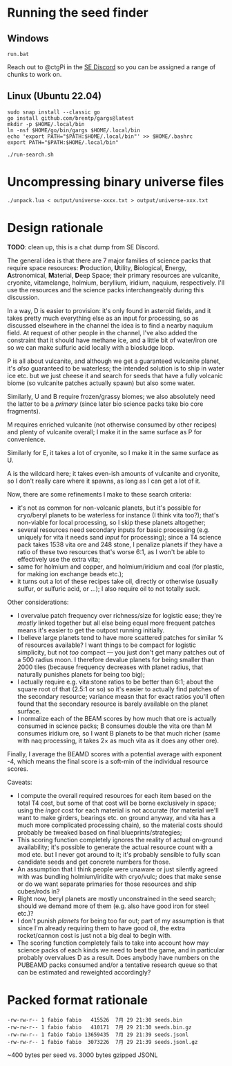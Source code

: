 # Running the seed finder

## Windows

    run.bat

Reach out to @ctgPi in the [SE Discord](https://discord.gg/GDvxHgXjkk) so you can be assigned a range of chunks
to work on.

## Linux (Ubuntu 22.04)

    sudo snap install --classic go
    go install github.com/brentp/gargs@latest
    mkdir -p $HOME/.local/bin
    ln -nsf $HOME/go/bin/gargs $HOME/.local/bin
    echo 'export PATH="$PATH:$HOME/.local/bin"' >> $HOME/.bashrc
    export PATH="$PATH:$HOME/.local/bin"

    ./run-search.sh

# Uncompressing binary universe files

    ./unpack.lua < output/universe-xxxx.txt > output/universe-xxx.txt

# Design rationale

**TODO**: clean up, this is a chat dump from SE Discord.

The general idea is that there are 7 major families of science packs that
require space resources: **P**roduction, **U**tility, **B**iological,
**E**nergy, **A**stronomical, **M**aterial, **D**eep Space; their primary
resources are vulcanite, cryonite, vitamelange, holmium, beryllium, iridium,
naquium, respectively. I'll use the resources and the science packs
interchangeably during this discussion.

In a way, D is easier to provision: it's only found in asteroid fields, and it
takes pretty much everything else as an input for processing, so as discussed
elsewhere in the channel the idea is to find a nearby naquium field. At request
of other people in the channel, I've also added the constraint that it should
have methane ice, and a little bit of water/iron ore so we can make sulfuric
acid locally with a biosludge loop.

P is all about vulcanite, and although we get a guaranteed vulcanite planet,
it's _also_ guaranteed to be waterless; the intended solution is to ship in
water ice etc. but we just cheese it and search for seeds that have a fully
volcanic biome (so vulcanite patches actually spawn) but also some water.

Similarly, U and B require frozen/grassy biomes; we also absolutely need the
latter to be a _primary_ (since later bio science packs take bio core
fragments).

M requires enriched vulcanite (not otherwise consumed by other recipes) and
plenty of vulcanite overall; I make it in the same surface as P for
convenience.

Similarly for E, it takes a lot of cryonite, so I make it in the same surface
as U.

A is the wildcard here; it takes even-ish amounts of vulcanite and cryonite, so
I don't really care where it spawns, as long as I can get a lot of it.

Now, there are some refinements I make to these search criteria:

* it's not as common for non-volcanic planets, but it's possible for cryo/beryl
  planets to be waterless for instance (I think vita too?); that's non-viable
  for local processing, so I skip these planets altogether;
* several resources need secondary inputs for basic processing (e.g. uniquely
  for vita it needs sand _input_ for processing); since a T4 science pack takes
  1538 vita ore and 248 stone, I penalize planets if they have a ratio of these
  two resources that's worse 6:1, as I won't be able to effectively use the
  extra vita;
* same for holmium and copper, and holmium/iridium and coal (for plastic, for
  making ion exchange beads etc.);
* it turns out a lot of these recipes take oil, directly or otherwise (usually
  sulfur, or sulfuric acid, or …); I also require oil to not totally suck.

Other considerations:

* I overvalue patch frequency over richness/size for logistic ease; they're
  _mostly_ linked together but all else being equal more frequent patches means
  it's easier to get the outpost running initially.
* I believe large planets tend to have more scattered patches for similar % of
  resources available? I want things to be compact for logistic simplicity, but
  not _too_ compact — you just don't get many patches out of a 500 radius moon.
  I therefore devalue planets for being smaller than 2000 tiles (because
  frequency decreases with planet radius, that naturally punishes planets for
  being too big);
* I actually require e.g. vita:stone ratios to be better than 6:1; about the
  square root of that (2.5:1 or so) so it's easier to actually find patches of
  the secondary resource; variance measn that for exact ratios you'll often
  found that the secondary resource is barely available on the planet surface.
* I normalize each of the BEAM scores by how much that ore is actually consumed
  in science packs; B consumes double the vita ore than M consumes iridium ore,
  so I want B planets to be that much richer (same with naq processing, it
  takes 2× as much vita as it does any other ore).

Finally, I average the BEAMD scores with a potential average with exponent -4,
which means the final score is a soft-min of the individual resource scores.

Caveats:

* I compute the overall required resources for each item based on the total T4
  cost, but some of that cost will be borne exclusively in space; using the
  _ingot_ cost for each material is not accurate (for material we'll want to
  make girders, bearings etc. on ground anyway, and vita has a much more
  complicated processing chain), so the material costs should probably be
  tweaked based on final blueprints/strategies;
* This scoring function completely ignores the reality of actual on-ground
  availability; it's possible to generate the actual resource count with a mod
  etc. but I never got around to it; it's probably sensible to fully scan
  candidate seeds and get concrete numbers for those.
* An assumption that I think people were unaware or just silently agreed with
  was bundling holmium/iridite with cryo/vulc; does that make sense or do we
  want separate primaries for those resources and ship cubes/rods in?
* Right now, beryl planets are mostly unconstrained in the seed search; should
  we demand more of them (e.g. also have good iron for steel etc.)?
* I don't punish _planets_ for being too far out; part of my assumption is that
  since I'm already requiring them to have good oil, the extra rocket/cannon
  cost is just not a big deal to begin with.
* The scoring function completely fails to take into account how may science
  packs of each kinds we need to beat the game, and in particular probably
  overvalues D as a result. Does anybody have numbers on the PUBEAMD packs
  consumed and/or a tentative research queue so that can be estimated and
  reweighted accordingly?

# Packed format rationale

    -rw-rw-r-- 1 fabio fabio   415526  7月 29 21:30 seeds.bin
    -rw-rw-r-- 1 fabio fabio   410171  7月 29 21:30 seeds.bin.gz
    -rw-rw-r-- 1 fabio fabio 13659435  7月 29 21:39 seeds.jsonl
    -rw-rw-r-- 1 fabio fabio  3073226  7月 29 21:39 seeds.jsonl.gz

~400 bytes per seed vs. 3000 bytes gzipped JSONL
